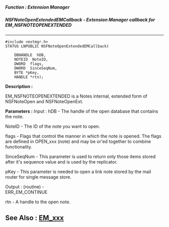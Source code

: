 ##### Function : Extension Manager
##### NSFNoteOpenExtendedEMCallback - Extension Manager callback for EM_NSFNOTEOPENEXTENDED
---
```
#include <extmgr.h>
STATUS LNPUBLIC NSFNoteOpenExtendedEMCallback(

	DBHANDLE  hDB,
	NOTEID  NoteID,
	DWORD  flags,
	DWORD  SinceSeqNum,
	BYTE *pKey,
	HANDLE *rtn);
```
**Description :**

EM_NSFNOTEOPENEXTENDED is a Notes internal, extended form of NSFNoteOpen and 
NSFNoteOpenExt.

**Parameters :**
Input :
hDB  -  The handle of the open database that contains the note.

NoteID  -  The ID of the note you want to open.

flags  -  Flags that control the manner in which the note is opened.  The flags are defined in OPEN_xxx (note) and may be or'ed together to combine functionality.

SinceSeqNum  -  This parameter is used to return only those items stored after it's sequence value and is used by the replicator.

pKey  -  This parameter is needed to open a link note stored by the mail router for single message store.

Output :
(routine)  -  
ERR_EM_CONTINUE


rtn  -  A handle to the open note.


**See Also :**
[EM_xxx](/reference/Symb/EM_xxx)
---
